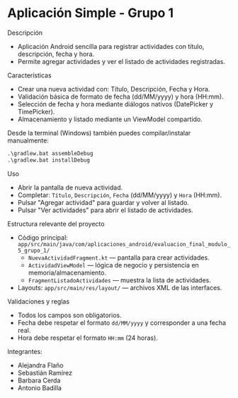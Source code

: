 # Aplicación Simple - Grupo 1

Descripción
- Aplicación Android sencilla para registrar actividades con título, descripción, fecha y hora.
- Permite agregar actividades y ver el listado de actividades registradas.

Características
- Crear una nueva actividad con: Título, Descripción, Fecha y Hora.
- Validación básica de formato de fecha (dd/MM/yyyy) y hora (HH:mm).
- Selección de fecha y hora mediante diálogos nativos (DatePicker y TimePicker).
- Almacenamiento y listado mediante un ViewModel compartido.


Desde la terminal (Windows) también puedes compilar/instalar manualmente:

```cmd
.\gradlew.bat assembleDebug
.\gradlew.bat installDebug
```

Uso
- Abrir la pantalla de nueva actividad.
- Completar: `Título`, `Descripción`, `Fecha` (dd/MM/yyyy) y `Hora` (HH:mm).
- Pulsar "Agregar actividad" para guardar y volver al listado.
- Pulsar "Ver actividades" para abrir el listado de actividades.

Estructura relevante del proyecto
- Código principal: `app/src/main/java/com/aplicaciones_android/evaluacion_final_modulo_5_grupo_1/`
  - `NuevaActividadFragment.kt` — pantalla para crear actividades.
  - `ActividadViewModel` — lógica de negocio y persistencia en memoria/almacenamiento.
  - `FragmentListadoActividades` — muestra la lista de actividades.
- Layouts: `app/src/main/res/layout/` — archivos XML de las interfaces.

Validaciones y reglas
- Todos los campos son obligatorios.
- Fecha debe respetar el formato `dd/MM/yyyy` y corresponder a una fecha real.
- Hora debe respetar el formato `HH:mm` (24 horas).

Integrantes:
- Alejandra Flaño
- Sebastián Ramírez
- Barbara Cerda
- Antonio Badilla
